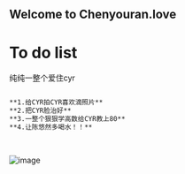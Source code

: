## Welcome to Chenyouran.love



# To do list

纯纯一整个爱住cyr

```markdown

**1.给CYR拍CYR喜欢滴照片**
**2.把CYR脸治好**
**3.一整个狠狠学高数给CYR教上80**
**4.让陈悠然多喝水！！**

 
```

![image](https://files-1301296030.cos.ap-chengdu.myqcloud.com/uploads/2021/11/12/o_1fk9as8os1r0qothtq01e5rsvpe.jpeg)

